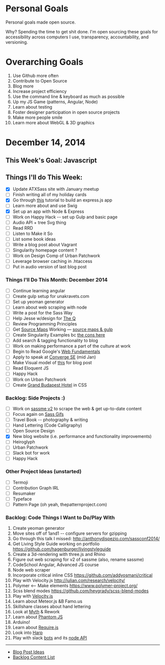 Personal Goals
==============

Personal goals made open source.

Why? Spending the time to get shit done. I'm open sourcing these goals for accessibility across computers I use, transparency, accountability, and versioning.

# Overarching Goals
1. Use Github more often
2. Contribute to Open Source
3. Blog more
4. Increase project efficiency
5. Use the command line & keyboard as much as possible
6. Up my JS Game (patterns, Angular, Node)
7. Learn about testing
8. Foster designer participation in open source projects
9. Make more people smile
10. Learn more about WebGL & 3D graphics

# December 14, 2014

## This Week's Goal: Javascript

## Things I'll do This Week:
- [x] Update ATXSass site with January meetup
- [ ] Finish writing all of my holiday cards
- [x] Go through [this](https://stormpath.com/blog/heroku-stormpath-and-expressjs/) tutorial to build an express.js app
- [ ] Learn more about and use Swig
- [x] Set up an app with Node & Express
- [ ] Work on Happy Hack -- set up Gulp and basic page
- [ ] Audio API + tree Svg thing
- [ ] Read RRD
- [ ] Listen to Make it So
- [ ] List some book ideas
- [ ] Write a blog post about Vagrant
- [ ] Singularity homepage content ?
- [ ] Work on Design Comp of Urban Patchwork
- [ ] Leverage browser caching in .htaccess
- [ ] Put in audio version of last blog post

### Things I'll Do This Month: December 2014
- [ ] Continue learning angular
- [ ] Create gulp setup for unakravets.com
- [ ] Set up yeoman generator
- [ ] Learn about web scraping with node
- [ ] Write a post for the Sass Way
- [ ] Help Jesse w/design for [The Q](http://the--q.herokuapp.com/jshawl/css)
- [ ] Review Programming Principles
- [ ] Get [Source Maps](http://www.sitepoint.com/using-source-maps-debug-sass-chrome/) Working &mdash; [source maps & gulp](https://github.com/floridoo/gulp-sourcemaps)
- [ ] Create Singularity Examples bc [the cons here](http://web-design-weekly.com/2014/04/06/grid-frameworks-sass/)
- [ ] Add search & tagging functionality to blog
- [ ] Work on making performance a part of the culture at work
- [ ] Begin to Read Google's [Web Fundamentals](https://developers.google.com/web/fundamentals/)
- [ ] Apply to speak at [Converge SE](https://period3.wufoo.com/forms/convergese-2015-speakertalk-proposal/) (mid Jan)
- [ ] Make Visual model of [this](http://ilikekillnerds.com/2014/07/what-a-front-end-developer-workflow-looks-like-in-20142015/) for blog post
- [ ] Read Eloquent JS
- [ ] Happy Hack
- [ ] Work on Urban Patchwork
- [ ] Create [Grand Budapest Hotel](https://www.behance.net/gallery/16495771/The-Grand-Budapest-Hotel-Flat) in CSS

### Backlog: Side Projects :)
- [ ] Work on [sassme v2](https://github.com/una/sassme) to scrape the web & get up-to-date content
- [ ] Focus again on [Sass Gifs](http://sassgifs.com)
- [ ] Travel Book -- photography & writing
- [ ] Hand Lettering (Code Calligraphy)
- [ ] Open Source Design
- [x] New blog website (i.e. performance and functionality improvements)
- [ ] Heiroglyph
- [ ] Urban Patchwork
- [ ] Slack bot for work
- [ ] Happy Hack

### Other Project Ideas (unstarted)
- [ ] Termoji
- [ ] Contribution Graph IRL
- [ ] Resumaker
- [ ] Typeface
- [ ] Pattern Page (oh yeah, thepatternproject.com)

### Backlog: Code Things I Want to Do/Play With
1. Create yeoman generator
2. Move sites off of 1and1 -- configure servers for gzipping
3. Go through this talk I missed: http://anthonydispezio.com/sassconf2014/
4. Get Living Style Guide working on portfolio https://github.com/hagenburger/livingstyleguide
5. Create a 3d-rendering with three.js and Rhino
6. Figure out web scraping for v2 of sassme (also, rename sassme)
7. CodeSchool Angular, Advanced JS course
8. Node web scraper
9. Incorporate critical inline CSS https://github.com/addyosmani/critical
10. Play with Velocity.js http://julian.com/research/velocity/
11. Polymer <-- Make elements https://www.polymer-project.org/
12. Scss blend modes https://github.com/heygrady/scss-blend-modes
13. Play with [Velocity.js](http://www.smashingmagazine.com/2014/06/18/faster-ui-animations-with-velocity-js/)
14. Learn about Meteor.js &B Famo.us
15. Skillshare classes about hand lettering
16. Look at [Myth](http://www.myth.io/) & Rework
17. Learn about [Phantom JS](http://phantomjs.org/)
18. Arduino!
19. Learn about [Require.js](http://requirejs.org/)
20. Look into [Harp](http://harpjs.com/)
21. Play with slack [bots](https://api.slack.com/bot-users) and its [node API](https://github.com/slackhq/node-slack-client)

---

- [Blog Post Ideas](https://github.com/una/personal-goals/blob/master/blog-posts/blog-ideas.md)
- [Backlog Content List](https://github.com/una/personal-goals/tree/master/content-list)

